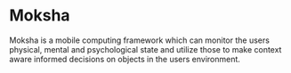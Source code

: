 # Moksha
Moksha is a mobile computing framework which can monitor the users physical, mental and psychological state and utilize those to make context aware informed decisions on objects in the users environment.
